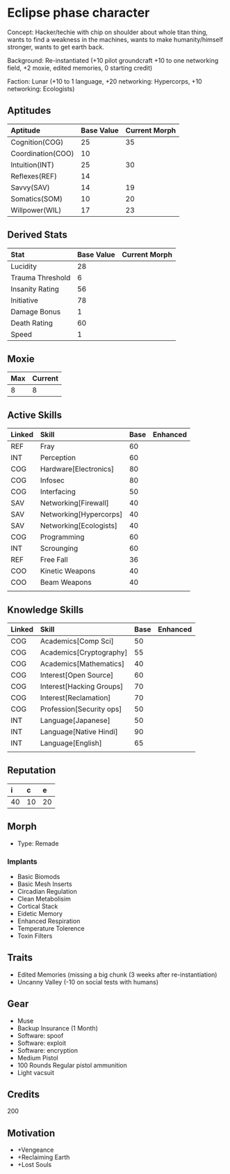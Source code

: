 # Eclipse phase character

Concept: Hacker/techie with chip on shoulder about whole titan thing, wants to find a weakness in the machines, wants to make humanity/himself stronger, wants to get earth back.

Background: Re-instantiated (+10 pilot groundcraft +10 to one networking field, +2 moxie, edited memories, 0 starting credit)

Faction: Lunar (+10 to 1 language, +20 networking: Hypercorps, +10 networking: Ecologists)

## Aptitudes

| Aptitude          | Base Value | Current Morph |
| :---------------- | :--------- | :------------ |
| Cognition(COG)    | 25         | 35            |
| Coordination(COO) | 10         |               |
| Intuition(INT)    | 25         | 30            |
| Reflexes(REF)     | 14         |               |
| Savvy(SAV)        | 14         | 19            |
| Somatics(SOM)     | 10         | 20            |
| Willpower(WIL)    | 17         | 23            |

## Derived Stats

| Stat              | Base Value | Current Morph |
| :---------------- | :--------- | :------------ |
| Lucidity          | 28         |               |
| Trauma Threshold  | 6          |               |
| Insanity Rating   | 56         |               |
| Initiative        | 78         |               |
| Damage Bonus      | 1          |               |
| Death Rating      | 60         |               |
| Speed             | 1          |               |

## Moxie

| Max | Current |
| :-- | :------ |
| 8   | 8       |

## Active Skills

| Linked | Skill                            | Base | Enhanced                  |
| :----- | :------------------------------- | :--- | :------------------------ |
| REF    | Fray                             | 60   |                           |
| INT    | Perception                       | 60   |                           |
| COG    | Hardware\[Electronics\]          | 80   |                           |
| COG    | Infosec                          | 80   |                           |
| COG    | Interfacing                      | 50   |                           |
| SAV    | Networking\[Firewall\]           | 40   |                           |
| SAV    | Networking\[Hypercorps\]         | 40   |                           |
| SAV    | Networking\[Ecologists\]         | 40   |                           |
| COG    | Programming                      | 60   |                           |
| INT    | Scrounging                       | 60   |                           |
| REF    | Free Fall                        | 36   |                           |
| COO    | Kinetic Weapons                  | 40   |                           |
| COO    | Beam Weapons                     | 40   |                           |
|        |                                  |      |                           |

## Knowledge Skills

| Linked | Skill                            | Base | Enhanced                  |
| :----- | :------------------------------- | :--- | :------------------------ |
| COG    | Academics\[Comp Sci\]            | 50   |                           |
| COG    | Academics\[Cryptography\]        | 55   |                           |
| COG    | Academics\[Mathematics\]         | 40   |                           |
| COG    | Interest\[Open Source\]          | 60   |                           |
| COG    | Interest\[Hacking Groups\]       | 70   |                           |
| COG    | Interest\[Reclamation\]          | 70   |                           |
| COG    | Profession\[Security ops\]       | 50   |                           |
| INT    | Language\[Japanese\]             | 50   |                           |
| INT    | Language\[Native Hindi\]         | 90   |                           |
| INT    | Language\[English\]              | 65   |                           |
|        |                                  |      |                           |

## Reputation

| i   | c   |  e  |
| :-- | :-- | :-- |
| 40  | 10  | 20  |

## Morph

* Type: Remade

### Implants

* Basic Biomods
* Basic Mesh Inserts
* Circadian Regulation
* Clean Metabolisim
* Cortical Stack
* Eidetic Memory
* Enhanced Respiration
* Temperature Tolerence
* Toxin Filters

## Traits

* Edited Memories (missing a big chunk (3 weeks after re-instantiation)
* Uncanny Valley (-10 on social tests with humans)

## Gear
* Muse
* Backup Insurance (1 Month)
* Software: spoof
* Software: exploit
* Software: encryption
* Medium Pistol
* 100 Rounds Regular pistol ammunition
* Light vacsuit

## Credits

200

## Motivation

* +Vengeance
* +Reclaiming Earth
* +Lost Souls


